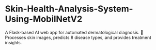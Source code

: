 # Skin-Health-Analysis-System-Using-MobilNetV2
A Flask-based AI web app for automated dermatological diagnosis. 🔹 Processes skin images, predicts 8 disease types, and provides treatment insights.
